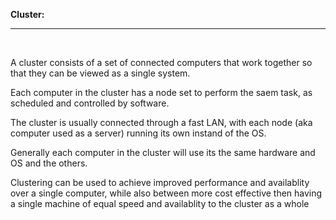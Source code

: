 __Cluster:__
___

</br>

A cluster consists of a set of connected computers that work together so that they can be viewed as a single system.

Each computer in the cluster has a node set to perform the saem task, as scheduled and controlled by software.

The cluster is usually connected through a fast LAN, with each node (aka computer used as a server) running its own instand of the OS.

Generally each computer in the cluster will use its the same hardware and OS and the others.

Clustering can be used to achieve improved performance and availablity over a single computer, while also between more cost effective then having a single machine of equal speed and availablity to the cluster as a whole

</br>
